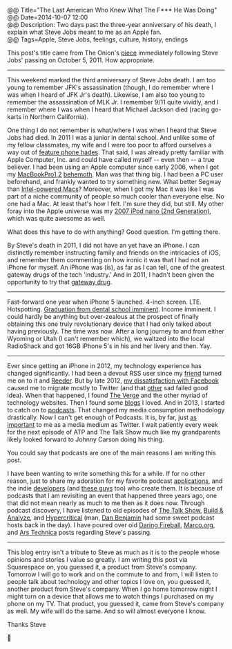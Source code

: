 @@ Title="The Last American Who Knew What The F*** He Was Doing"  
@@ Date=2014-10-07 12:00  
@@ Description: Two days past the three-year anniversary of his death, I explain what Steve Jobs meant to me as an Apple fan.  
@@ Tags=Apple, Steve Jobs, feelings, culture, history, endings  

This post's title came from The Onion's [piece](http://techcrunch.com/2011/10/07/steve-jobs-the-crazy-one/) immediately following Steve Jobs' passing on October 5, 2011. How appropriate.

<hr class="small">

This weekend marked the third anniversary of Steve Jobs death. I am too young to remember JFK's assassination (though, I do remember where I was when I heard of JFK Jr's death). Likewise, I am also too young to remember the assassination of MLK Jr. I remember 9/11 quite vividly, and I remember where I was when I heard that Michael Jackson died (racing go-karts in Northern California). 

One thing I do not remember is what/where I was when I heard that Steve Jobs had died. In 2011 I was a junior in dental school. And unlike some of my fellow classmates, my wife and I were too poor to afford ourselves a way out of [feature phone hades](http://www.lg.com/us/cell-phones/lg-VX9100-Black-black-env2). That said, I was already pretty familiar with Apple Computer, Inc. and could have called myself -- even then -- a true believer. I had been using an Apple computer since early 2006, when I got my [MacBookPro1,2](http://www.everymac.com/ultimate-mac-lookup/?search_keywords=MacBookPro1,2) [behemoth](http://www.macprices.net/z_reviews_17macbookpro_early2006.shtml). Man was that thing big. I had been a PC user beforehand, and frankly wanted to try something new. What better Segway than [Intel-powered Macs](https://en.wikipedia.org/wiki/Apple–Intel_transition)? Moreover, when I got my Mac it was like I was part of a niche community of people so much cooler than everyone else. No one had a Mac. At least that's how I felt. I'm sure they did, but still. My other foray into the Apple universe was my [2007 iPod nano (2nd Generation)](https://en.wikipedia.org/wiki/IPod_Nano#2nd_generation), which was quite awesome as well.

What does this have to do with anything? Good question. I'm getting there. 

By Steve's death in 2011, I did not have an yet have an iPhone. I can distinctly remember instructing family and friends on the intricacies of iOS, and remember them commenting on how ironic it was that I had not an iPhone for myself. An iPhone was (is), as far as I can tell, one of the greatest gateway drugs of the tech 'industry.' And in 2011, I hadn't been given the opportunity to try that [gateway drug](http://alphabeatic.com/iphone-devices/).

<hr class="small">

Fast-forward one year when iPhone 5 launched. 4-inch screen. LTE. Hotspotting. [Graduation from dental school imminent](http://instagram.com/p/Zy5uxGQz8f/). Income imminent. I could hardly be anything but over-zealous at the prospect of finally obtaining this one truly revolutionary device that I had only talked about having previously. The time was now. After a long journey to and from either Wyoming or Utah (I can't remember which), we waltzed into the local RadioShack and got 16GB iPhone 5's in his and her livery and then. Yay.

<hr class="small">

Ever since getting an iPhone in 2012, my technology experience has changed significantly. I had been a devout RSS user since my [friend](http://twitter.com/johnmyankee) turned me on to it and [Reeder](http://reederapp.com/). But by late 2012, [my dissatisfaction with Facebook](https://www.facebook.com/ToniWonKanobi/posts/443890448981220) caused me to migrate mostly to Twitter (and that [other](https://app.net/) sad failed good idea). When that happened, I found [The Verge](http://theverge.com/) and the other myriad of technology websites. Then I found some [blogs](http://daringfireball.net/) I loved. And in 2013, I started to catch on to [podcasts](http://atp.fm/). That changed my media consumption methodology drastically. Now I can't get enough of Podcasts. It is, by far, just [as important](http://d.pr/f/EOGP+) to me as a media medium as Twitter. I wait patiently every week for the next episode of ATP and The Talk Show much like my grandparents likely looked forward to Johnny Carson doing his thing. 

You could say that podcasts are one of the main reasons I am writing this post.

I have been wanting to write something this for a while. If for no other reason,  just to share my adoration for my favorite podcast [applications](http://overcast.fm/), and the indie [developers](http://marco.org/) (and [these guys](http://supertop.co/) too) who create them. It is because of podcasts that I am revisiting an event that happened three years ago, one that did not mean nearly as much to me then as it does now. Through podcast discovery, I have listened to old episodes of [The Talk Show](http://5by5.tv/talkshow/56), [Build & Analyze](http://5by5.tv/buildanalyze/46), and [Hypercritical](http://5by5.tv/hypercritical/37-a-story-of-triumph) (man, [Dan Benjamin](https://twitter.com/danbenjamin) had some sweet podcast hosts back in the day). I have poured over old [Daring Fireball](http://daringfireball.net/2011/10/universe_dented_grass_underfoot), [Marco.org](http://www.marco.org/2011/10/05/steve-jobs-dies), and [Ars Technica](http://arstechnica.com/staff/2011/10/steve-jobs-a-personal-remembrance/) posts regarding Steve's passing. 

<hr class="small">

This blog entry isn't a tribute to Steve as much as it is to the people whose opinions and stories I value so greatly. I am writing this post via Squarespace on, you guessed it, a product from Steve's company. Tomorrow I will go to work and on the commute to and from, I will listen to people talk about technology and other topics I love on, you guessed it, another product from Steve's company. When I go home tomorrow night I might turn on a device that allows me to watch things I purchased on my phone on my TV. That product, you guessed it, came from Steve's company as well. My wife will do the same. And so will almost everyone I know. 

Thanks Steve

 